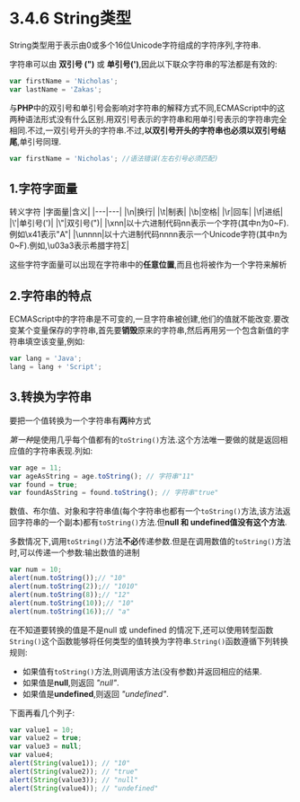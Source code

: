 # 3.4.6 String类型

String类型用于表示由0或多个16位Unicode字符组成的字符序列,字符串.

字符串可以由 **双引号 (")** 或 **单引号(')**,因此以下联众字符串的写法都是有效的:

```js .line-numbers
var firstName = 'Nicholas';
var lastName = 'Zakas';
```

与**PHP**中的双引号和单引号会影响对字符串的解释方式不同,ECMAScript中的这两种语法形式没有什么区别.用双引号表示的字符串和用单引号表示的字符串完全相同.不过,一双引号开头的字符串.不过,**以双引号开头的字符串也必须以双引号结尾**,单引号同理.

```js .line-numbers
var firstName = 'Nicholas'; //语法错误(左右引号必须匹配)
```

## 1.字符字面量

转义字符
|字面量|含义|
|---|---|
|\n|换行|
|\t|制表|
|\b|空格|
|\r|回车|
|\f|进纸|
|\\'|单引号(')|
|\\"|双引号(")|
|\xnn|以十六进制代码nn表示一个字符(其中n为0~F).例如\x41表示"A"|
|\unnnn|以十六进制代码nnnn表示一个Unicode字符(其中n为0~F).例如,\u03a3表示希腊字符Σ|

这些字符字面量可以出现在字符串中的**任意位置**,而且也将被作为一个字符来解析

## 2.字符串的特点

ECMAScript中的字符串是不可变的,一旦字符串被创建,他们的值就不能改变.要改变某个变量保存的字符串,首先要**销毁**原来的字符串,然后再用另一个包含新值的字符串填空该变量,例如:

```js .line-numbers
var lang = 'Java';
lang = lang + 'Script';
```

## 3.转换为字符串

要把一个值转换为一个字符串有**两**种方式

*第一种*是使用几乎每个值都有的`toString()`方法.这个方法唯一要做的就是返回相应值的字符串表现.列如:

```js .line-numbers
var age = 11;
var ageAsString = age.toString(); // 字符串"11"
var found = true;
var foundAsString = found.toString(); // 字符串"true"
```

数值、布尔值、对象和字符串值(每个字符串也都有一个`toString()`方法,该方法返回字符串的一个副本)都有`toString()`方法.但**null 和 undefined值没有这个方法**.

多数情况下,调用`toString()`方法**不必**传递参数.但是在调用数值的`toString()`方法时,可以传递一个参数:输出数值的进制

```js .line-numbers
var num = 10;
alert(num.toString());// "10"
alert(num.toString(2));// "1010"
alert(num.toString(8));// "12"
alert(num.toString(10));// "10"
alert(num.toString(16));// "a"
```

在不知道要转换的值是不是null 或 undefined 的情况下,还可以使用转型函数`String()`这个函数能够将任何类型的值转换为字符串.`String()`函数遵循下列转换规则:

* 如果值有`toString()`方法,则调用该方法(没有参数)并返回相应的结果.
* 如果值是**null**,则返回 *"null"*.
* 如果值是**undefined**,则返回 *"undefined"*.

下面再看几个列子:

```js .line-numbers
var value1 = 10;
var value2 = true;
var value3 = null;
var value4;
alert(String(value1)); // "10"
alert(String(value2)); // "true"
alert(String(value3)); // "null"
alert(String(value4)); // "undefined"
```